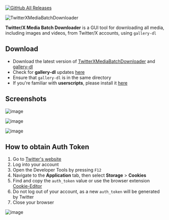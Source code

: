 [![GitHub All Releases](https://img.shields.io/github/downloads/afkarxyz/Twitter-X-Media-Batch-Downloader/total?style=for-the-badge)](https://github.com/afkarxyz/Twitter-X-Media-Batch-Downloader/releases)

![TwitterXMediaBatchDownloader](https://github.com/user-attachments/assets/354d7470-c01c-4aa6-9da1-ea6c42d27330)

**Twitter/X Media Batch Downloader** is a GUI tool for downloading all media, including images and videos, from Twitter/X accounts, using `gallery-dl`

## Download

- Download the latest version of [TwitterXMediaBatchDownloader](https://github.com/afkarxyz/Twitter-X-Media-Batch-Downloader/releases/download/v1.0/gallery-dl.exe) and [gallery-dl](https://github.com/afkarxyz/Twitter-X-Media-Batch-Downloader/releases/download/v1.0/gallery-dl.exe)
- Check for **gallery-dl** updates [here](https://github.com/mikf/gallery-dl/releases)
- Ensure that `gallery-dl` is in the same directory
- If you're familiar with **userscripts**, please install it [here](https://greasyfork.org/en/scripts/523157-twitter-x-media-batch-downloader)
    
## Screenshots

![image](https://github.com/user-attachments/assets/6401f71b-328f-4f57-950c-3300c2bd2939)

![image](https://github.com/user-attachments/assets/a9ff0e34-892e-4538-9ea3-63fa0c222be4)

![image](https://github.com/user-attachments/assets/f5c0933b-6a3e-463f-9170-c11f85610853)

## How to obtain Auth Token

1. Go to [Twitter's website](https://www.x.com/)
2. Log into your account
3. Open the Developer Tools by pressing `F12`
4. Navigate to the **Application** tab, then select **Storage** > **Cookies**
5. Find and copy the `auth_token` value or use the browser extension [Cookie-Editor](https://cookie-editor.com/)
6. Do not log out of your account, as a new `auth_token` will be generated by Twitter
7. Close your browser
   
![image](https://github.com/user-attachments/assets/50f819da-7490-4f3c-b130-c5a3ee482e2d)
